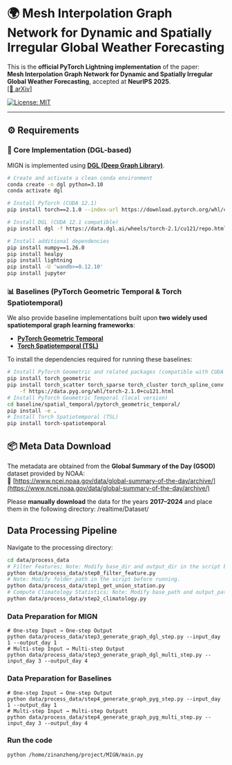 # 🌍 Mesh Interpolation Graph Network for Dynamic and Spatially Irregular Global Weather Forecasting

This is the **official PyTorch Lightning implementation** of the paper:  
**Mesh Interpolation Graph Network for Dynamic and Spatially Irregular Global Weather Forecasting**, accepted at **NeurIPS 2025**.  
[[📄 arXiv]](https://arxiv.org/pdf/2509.20911)

[![License: MIT](https://img.shields.io/badge/License-MIT-yellow.svg)](https://github.com/hanjq17/GMN/blob/main/LICENSE)

---

## ⚙️ Requirements

### 🧩 Core Implementation (DGL-based)

MIGN is implemented using **[DGL (Deep Graph Library)](https://www.dgl.ai/)**.  

```bash
# Create and activate a clean conda environment
conda create -n dgl python=3.10
conda activate dgl

# Install PyTorch (CUDA 12.1)
pip install torch==2.1.0 --index-url https://download.pytorch.org/whl/cu121

# Install DGL (CUDA 12.1 compatible)
pip install dgl -f https://data.dgl.ai/wheels/torch-2.1/cu121/repo.html

# Install additional dependencies
pip install numpy==1.26.0
pip install healpy
pip install lightning
pip install -U 'wandb>=0.12.10'
pip install jupyter
```

### 📊 Baselines (PyTorch Geometric Temporal & Torch Spatiotemporal)

We also provide baseline implementations built upon **two widely used spatiotemporal graph learning frameworks**:

- **[PyTorch Geometric Temporal](https://github.com/benedekrozemberczki/pytorch_geometric_temporal)**  
- **[Torch Spatiotemporal (TSL)](https://github.com/TorchSpatiotemporal/tsl)**  

To install the dependencies required for running these baselines:

```bash
# Install PyTorch Geometric and related packages (compatible with CUDA 12.1)
pip install torch_geometric
pip install torch_scatter torch_sparse torch_cluster torch_spline_conv \
    -f https://data.pyg.org/whl/torch-2.1.0+cu121.html
# Install PyTorch Geometric Temporal (local version)
cd baseline/spatial_temporal/pytorch_geometric_temporal/
pip install -e .
# Install Torch Spatiotemporal (TSL)
pip install torch-spatiotemporal
```

## 📦 Meta Data Download

The metadata are obtained from the **Global Summary of the Day (GSOD)** dataset provided by NOAA:  
🔗 [https://www.ncei.noaa.gov/data/global-summary-of-the-day/archive/](https://www.ncei.noaa.gov/data/global-summary-of-the-day/archive/)

Please **manually download** the data for the years **2017–2024** and place them in the following directory: /realtime/Dataset/


## Data Processing Pipeline

Navigate to the processing directory:
```bash
cd data/process_data
# Filter Features; Note: Modify base_dir and output_dir in the script before running.
python data/process_data/step0_filter_feature.py
# Note: Modify folder_path in the script before running.
python data/process_data/step1_get_union_station.py
# Compute Climatology Statistics; Note: Modify base_path and output_path in the script before running.
python data/process_data/step2_climatology.py
```

### Data Preparation for MIGN
```
# One-step Input → One-step Output
python data/process_data/step3_generate_graph_dgl_step.py --input_day 1 --output_day 1
# Multi-step Input → Multi-step Output
python data/process_data/step3_generate_graph_dgl_multi_step.py --input_day 3 --output_day 4
```

### Data Preparation for Baselines
```
# One-step Input → One-step Output
python data/process_data/step4_generate_graph_pyg_step.py --input_day 1 --output_day 1
# Multi-step Input → Multi-step Outputt
python data/process_data/step4_generate_graph_pyg_multi_step.py --input_day 3 --output_day 4
```

### Run the code
```
python /home/zinanzheng/project/MIGN/main.py
```